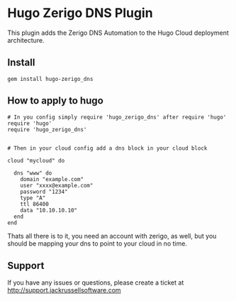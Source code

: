 # Hugo Zerigo DNS Plugin

This plugin adds the Zerigo DNS Automation to the Hugo Cloud
deployment architecture.

## Install

    gem install hugo-zerigo_dns
    
## How to apply to hugo

    # In you config simply require 'hugo_zerigo_dns' after require 'hugo'
    require 'hugo'
    require 'hugo_zerigo_dns'
    
    
    # Then in your cloud config add a dns block in your cloud block
    
    cloud "mycloud" do
    
      dns "www" do
        domain "example.com"
        user "xxxx@example.com"
        password "1234"
        type "A"
        ttl 86400
        data "10.10.10.10"
      end
    end


Thats all there is to it, you need an account with zerigo, as well, but you should be mapping your dns to point to your cloud in no time.


## Support

If you have any issues or questions, please create a ticket at http://support.jackrussellsoftware.com

